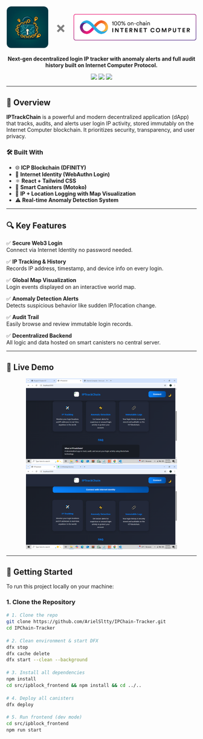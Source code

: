 <h1 align="center" style="display: flex; align-items: center; justify-content: center; gap: 20px; margin-bottom: 20px;">
  <img src="https://raw.githubusercontent.com/ArielSltty/IPChain-Tracker/main/src/ipblock_frontend/src/assets/logo.jpg" alt="IPTrackChain" style="height: 110px; border-radius: 12px;" />
  <span style="font-size: 40px; color: gray;">×</span>
  <img src="https://raw.githubusercontent.com/ArielSltty/IPChain-Tracker/main/src/ipblock_frontend/src/assets/logo2.svg" alt="ICP Blockchain" style="height: 70px;" />
</h1>

<p align="center">
  <b>Next-gen decentralized login IP tracker with anomaly alerts and full audit history built on Internet Computer Protocol.</b>
</p>

<p align="center">
  <img src="https://img.shields.io/github/license/ArielSltty/IPChain-Tracker?style=for-the-badge" />
  <img src="https://img.shields.io/github/languages/top/ArielSltty/IPChain-Tracker?style=for-the-badge" />
  <img src="https://img.shields.io/github/repo-size/ArielSltty/IPChain-Tracker?style=for-the-badge" />
</p>

---

## 🚀 Overview

**IPTrackChain** is a powerful and modern decentralized application (dApp) that tracks, audits, and alerts user login IP activity, stored immutably on the Internet Computer blockchain. It prioritizes security, transparency, and user privacy.

### 🛠️ Built With

- 🌐 **ICP Blockchain (DFINITY)**
- 🔐 **Internet Identity (WebAuthn Login)**
- ⚛️ **React + Tailwind CSS**
- 🧠 **Smart Canisters (Motoko)**
- 📍 **IP + Location Logging with Map Visualization**
- ⚠️ **Real-time Anomaly Detection System**

---

## 🔍 Key Features

✅ **Secure Web3 Login**  
Connect via Internet Identity no password needed.

✅ **IP Tracking & History**  
Records IP address, timestamp, and device info on every login.

✅ **Global Map Visualization**  
Login events displayed on an interactive world map.

✅ **Anomaly Detection Alerts**  
Detects suspicious behavior like sudden IP/location change.

✅ **Audit Trail**  
Easily browse and review immutable login records.

✅ **Decentralized Backend**  
All logic and data hosted on smart canisters no central server.

---

## 🧪 Live Demo

<p align="center">
  <img src="https://raw.githubusercontent.com/ArielSltty/IPChain-Tracker/774a87849e33572978f2ffc991d16a5206f83224/src/ipblock_frontend/src/assets/Screenshot%20(138).png" width="400" />
  <img src="https://raw.githubusercontent.com/ArielSltty/IPChain-Tracker/774a87849e33572978f2ffc991d16a5206f83224/src/ipblock_frontend/src/assets/Screenshot%20(139).png" width="400" />
</p>

---

## 🧭 Getting Started

To run this project locally on your machine:

### 1. Clone the Repository


```bash
# 1. Clone the repo
git clone https://github.com/ArielSltty/IPChain-Tracker.git
cd IPChain-Tracker

# 2. Clean environment & start DFX
dfx stop
dfx cache delete
dfx start --clean --background

# 3. Install all dependencies
npm install
cd src/ipblock_frontend && npm install && cd ../..

# 4. Deploy all canisters
dfx deploy

# 5. Run frontend (dev mode)
cd src/ipblock_frontend
npm run start
